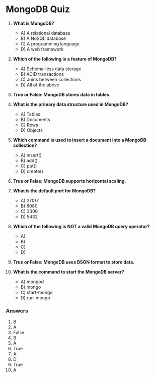 # MongoDB Quiz

1. **What is MongoDB?**
   - A) A relational database
   - B) A NoSQL database
   - C) A programming language
   - D) A web framework

2. **Which of the following is a feature of MongoDB?**
   - A) Schema-less data storage
   - B) ACID transactions
   - C) Joins between collections
   - D) All of the above

3. **True or False: MongoDB stores data in tables.**

4. **What is the primary data structure used in MongoDB?**
   - A) Tables
   - B) Documents
   - C) Rows
   - D) Objects

5. **Which command is used to insert a document into a MongoDB collection?**
   - A) insert()
   - B) add()
   - C) put()
   - D) create()

6. **True or False: MongoDB supports horizontal scaling.**

7. **What is the default port for MongoDB?**
   - A) 27017
   - B) 8080
   - C) 3306
   - D) 5432

8. **Which of the following is NOT a valid MongoDB query operator?**
   - A) 
   - B) 
   - C) 
   - D) 

9. **True or False: MongoDB uses BSON format to store data.**

10. **What is the command to start the MongoDB server?**
    - A) mongod
    - B) mongo
    - C) start-mongo
    - D) run-mongo

### Answers
1. B
2. A
3. False
4. B
5. A
6. True
7. A
8. D
9. True
10. A

